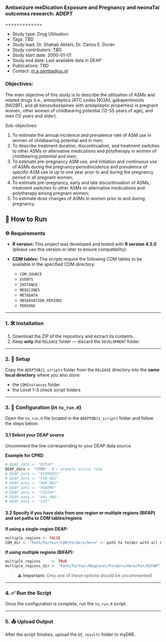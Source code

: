 ### Antiseizure meDication Exposure and Pregnancy and neonaTal outcomes research: ADEPT
=============
- Study type: Drug Utilisation
- Tags: TBD
- Study lead: Dr. Shahab Abtahi, Dr. Carlos E. Durán 
- Study contributors: TBD
- Study start date: 2000-01-01
- Study end date: Last available data in DEAP
- Publications: TBD
- Contact: m.a.gamba@uu.nl
  
### Objectives:
The main objective of this study is to describe the utilisation of ASMs and related drugs (i.e., antiepileptics (ATC codes N03A), gabapentinoids (N02BF), and all benzodiazepines with antiepileptic properties) in pregnant women, other women of childbearing potential (12-55 years of age), and men (12 years and older). 

Sub-objectives: 

1. To estimate the annual incidence and prevalence rate of ASM use in women of childbearing potential and in men; 
2. To describe treatment duration, discontinuation, and treatment switches to other ASMs or alternative medications and polytherapy in women of childbearing potential and men; 
3. To estimate pre-pregnancy ASM use, and initiation and continuous use of ASMs during the pregnancy periodincidence and prevalence of specific ASM use in up to one year prior to and during the pregnancy period in all pregnant women; 
4. To estimate pre-pregnancy, early and late discontinuation of ASMs, treatment switches to other ASMs or alternative medications and polytherapy among pregnant women;
5. To estimate dose changes of ASMs in women prior to and during pregnancy. 

## 🚀 How to Run


### ⚙️ Requirements

- **R version:** This project was developed and tested with **R version 4.5.0** (please use this version or later to ensure compatibility).
  
- **CDM tables:** The scripts require the following CDM tables to be available in the specified CDM directory:
  - `CDM_SOURCE`
  - `EVENTS`
  - `INSTANCE`
  - `MEDICINES`
  - `METADATA`
  - `OBSERVATION_PERIODS`
  - `PERSONS`

---


### 1. 🛠 Installation  
1. Download the ZIP of the repository and extract its contents.  
2. Keep **only** the `RELEASE` folder — discard the `DEVELOPMENT` folder.

---

### 2. 📁 Setup  
Copy the `ADEPTOBJ1_scripts` folder from the `RELEASE` directory into the **same local directory** where you also store:
- the `CDMInstances` folder  
- the Level 1–3 check script folders

---

### 3. 🔧 Configuration (in `to_run.R`)

Open the `to_run.R` file located in the `ADEPTOBJ1_scripts` folder and follow the steps below:

#### 3.1 Select your DEAP source 
Uncomment the line corresponding to your DEAP data source.  

**Example for CPRD**:

```r
# DEAP_data <- "BIFAP"
DEAP_data <- "CPRD"  # ← example active line
# DEAP_data <- "EFEMERIS"
# DEAP_data <- "FIN_REG"
# DEAP_data <- "NOR_REG"
# DEAP_data <- "PHARMO"
# DEAP_data <- "SIDIAP"
# DEAP_data <- "VAL_PAD"
# DEAP_data <- "VID"
```

#### 3.2 Specify if you have data from one region or multiple regions (BIFAP) and set paths to CDM tables/regions  

**If using a single-region DEAP:**

```r
multiple_regions <- FALSE
CDM_dir <- "Path/To/Your/CDM/Folders/here" <- path to folder with all CDM tables 
```


**If using multiple regions (BIFAP):**

```r
multiple_regions     <- TRUE
multiple_regions_dir <- "Path/To/Your/Regional/Folders/Here/For/BIFAP" <- path to folder with regional folders, each containing CDM tables for that region
```

> ⚠️ **Important:** Only one of these options should be uncommented!

---

### 4. ✅ Run the Script  
Once the configuration is complete, run the `to_run.R` script.

---

### 5. 📤 Upload Output  
After the script finishes, upload the `D5_results` folder to myDRE. 
